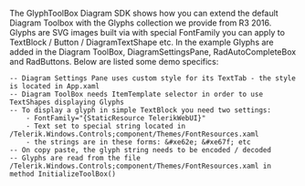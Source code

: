 ﻿The GlyphToolBox Diagram SDK shows how you can extend the default Diagram Toolbox with the Glyphs collection we provide from R3 2016.
Glyphs are SVG images built via with special FontFamily you can apply to TextBlock / Button / DiagramTextShape etc.
In the example Glyphs are added in the Diagram ToolBox, DiagramSettingsPane, RadAutoCompleteBox and RadButtons.
Below are listed some demo specifics:

	-- Diagram Settings Pane uses custom style for its TextTab - the style is located in App.xaml
	-- Diagram ToolBox needs ItemTemplate selector in order to use TextShapes displaying Glyphs
	-- To display a glyph in simple TextBlock you need two settings:
		- FontFamily="{StaticResource TelerikWebUI}"
		- Text set to special string located in /Telerik.Windows.Controls;component/Themes/FontResources.xaml
		- the strings are in these forms: &#xe62e; &#xe67f; etc
	-- On copy paste, the glyph string needs to be encoded / decoded
	-- Glyphs are read from the file /Telerik.Windows.Controls;component/Themes/FontResources.xaml in method InitializeToolBox()